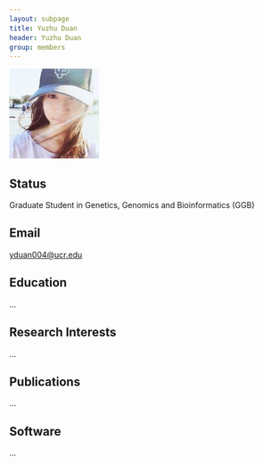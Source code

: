 ```yaml
---
layout: subpage
title: Yuzhu Duan 
header: Yuzhu Duan
group: members 
---
```


![Tyler Image](/members/yuzhu-duan.jpeg)

## Status

Graduate Student in Genetics, Genomics and Bioinformatics (GGB)

## Email 

yduan004@ucr.edu  

## Education

...

## Research Interests

...

## Publications

...

## Software

...
